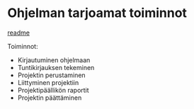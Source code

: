 # Ohjelman tarjoamat toiminnot

[readme](https://github.com/Kahvipuu/Tyoaikaseuranta/blob/master/README.md)

Toiminnot:
* Kirjautuminen ohjelmaan
* Tuntikirjauksen tekeminen
* Projektin perustaminen
* Liittyminen projektiin
* Projektipäällikön raportit
* Projektin päättäminen